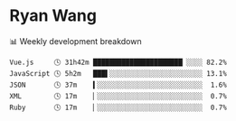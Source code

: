 # Ryan Wang

 <!-- waka-box start -->
📊 Weekly development breakdown
```text
Vue.js     🕓 31h42m ██████████████████████▏░░░░ 82.2%
JavaScript 🕓 5h2m   ███▌░░░░░░░░░░░░░░░░░░░░░░░ 13.1%
JSON       🕓 37m    ▍░░░░░░░░░░░░░░░░░░░░░░░░░░  1.6%
XML        🕓 17m    ▏░░░░░░░░░░░░░░░░░░░░░░░░░░  0.7%
Ruby       🕓 17m    ▏░░░░░░░░░░░░░░░░░░░░░░░░░░  0.7%
```
<!-- Powered by https://github.com/YouEclipse/waka-box-go . -->
<!-- waka-box end -->